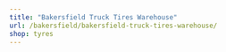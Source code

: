 ```yaml
---
title: "Bakersfield Truck Tires Warehouse"
url: /bakersfield/bakersfield-truck-tires-warehouse/
shop: tyres
---
```


